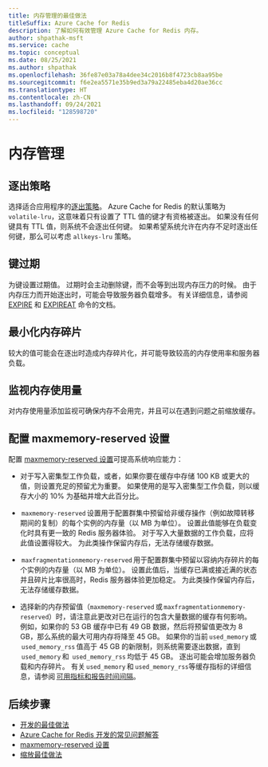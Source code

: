 ```yaml
---
title: 内存管理的最佳做法
titleSuffix: Azure Cache for Redis
description: 了解如何有效管理 Azure Cache for Redis 内存。
author: shpathak-msft
ms.service: cache
ms.topic: conceptual
ms.date: 08/25/2021
ms.author: shpathak
ms.openlocfilehash: 36fe87e03a78a4dee34c2016b8f4723cb8aa95be
ms.sourcegitcommit: f6e2ea5571e35b9ed3a79a22485eba4d20ae36cc
ms.translationtype: HT
ms.contentlocale: zh-CN
ms.lasthandoff: 09/24/2021
ms.locfileid: "128598720"
---
```

# <a name="memory-management"></a>内存管理

## <a name="eviction-policy"></a>逐出策略

选择适合应用程序的[逐出策略](https://redis.io/topics/lru-cache)。 Azure Cache for Redis 的默认策略为 `volatile-lru`，这意味着只有设置了 TTL 值的键才有资格被逐出。  如果没有任何键具有 TTL 值，则系统不会逐出任何键。  如果希望系统允许在内存不足时逐出任何键，那么可以考虑 `allkeys-lru` 策略。

## <a name="keys-expiration"></a>键过期

为键设置过期值。 过期时会主动删除键，而不会等到出现内存压力的时候。  由于内存压力而开始逐出时，可能会导致服务器负载增多。 有关详细信息，请参阅 [EXPIRE](https://redis.io/commands/expire) 和 [EXPIREAT](https://redis.io/commands/expireat) 命令的文档。

## <a name="minimize-memory-fragmentation"></a>最小化内存碎片

较大的值可能会在逐出时造成内存碎片化，并可能导致较高的内存使用率和服务器负载。

## <a name="monitor-memory-usage"></a>监视内存使用量

对内存使用量添加监视可确保内存不会用完，并且可以在遇到问题之前缩放缓存。

## <a name="configure-your-maxmemory-reserved-setting"></a>配置 maxmemory-reserved 设置

配置 [maxmemory-reserved 设置](cache-configure.md#maxmemory-policy-and-maxmemory-reserved)可提高系统响应能力：

* 对于写入密集型工作负载，或者，如果你要在缓存中存储 100 KB 或更大的值，则设置充足的预留尤为重要。 如果使用的是写入密集型工作负载，则以缓存大小的 10% 为基础并增大此百分比。

*  `maxmemory-reserved` 设置用于配置群集中预留给非缓存操作（例如故障转移期间的复制）的每个实例的内存量（以 MB 为单位）。 设置此值能够在负载变化时具有更一致的 Redis 服务器体验。 对于写入大量数据的工作负载，应将此值设置得较大。 为此类操作保留内存后，无法存储缓存数据。

*  `maxfragmentationmemory-reserved` 用于配置群集中预留以容纳内存碎片的每个实例的内存量（以 MB 为单位）。 设置此值后，当缓存已满或接近满的状态并且碎片比率很高时，Redis 服务器体验更加稳定。 为此类操作保留内存后，无法存储缓存数据。

* 选择新的内存预留值（`maxmemory-reserved` 或 `maxfragmentationmemory-reserved`）时，请注意此更改对已在运行的包含大量数据的缓存有何影响。 例如，如果你的 53 GB 缓存中已有 49 GB 数据，然后将预留值更改为 8 GB，那么系统的最大可用内存将降至 45 GB。 如果你的当前 `used_memory` 或  `used_memory_rss` 值高于 45 GB 的新限制，则系统需要逐出数据，直到  `used_memory` 和  `used_memory_rss` 均低于 45 GB。 逐出可能会增加服务器负载和内存碎片。 有关 `used_memory` 和 `used_memory_rss`等缓存指标的详细信息，请参阅 [可用指标和报告时间间隔](cache-how-to-monitor.md#available-metrics-and-reporting-intervals)。

## <a name="next-steps"></a>后续步骤

* [开发的最佳做法](cache-best-practices-development.md)
* [Azure Cache for Redis 开发的常见问题解答](cache-development-faq.yml)
* [maxmemory-reserved 设置](cache-configure.md#maxmemory-policy-and-maxmemory-reserved)
* [缩放最佳做法](cache-best-practices-scale.md)
